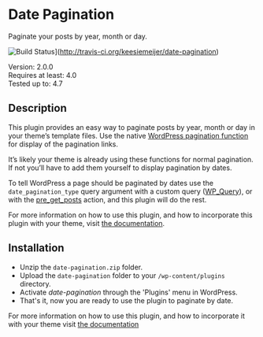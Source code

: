 # Date Pagination #

Paginate your posts by year, month or day.

![Build Status](https://travis-ci.org/keesiemeijer/date-pagination.svg?branch=master)](http://travis-ci.org/keesiemeijer/date-pagination)

Version:           2.0.0  
Requires at least: 4.0  
Tested up to:      4.7  

## Description ##

This plugin provides an easy way to paginate posts by year, month or day in your theme’s template files. Use the native [WordPress pagination function](https://developer.wordpress.org/themes/functionality/pagination/#methods-for-displaying-pagination-links) for display of the pagination links. 

It’s likely your theme is already using these functions for normal pagination. If not you’ll have to add them yourself to display pagination by dates.

To tell WordPress a page should be paginated by dates use the `date_pagination_type` query argument with a custom query ([WP_Query](http://codex.wordpress.org/Function_Reference/WP_Query)), or with the [pre_get_posts](https://developer.wordpress.org/reference/hooks/pre_get_posts/) action, and this plugin will do the rest.

For more information on how to use this plugin, and how to incorporate this plugin with your theme, visit [the documentation](https://keesiemeijer.wordpress.com/date-pagination/).

## Installation ##

* Unzip the <code>date-pagination.zip</code> folder.
* Upload the <code>date-pagination</code> folder to your <code>/wp-content/plugins</code> directory.
* Activate *date-pagination* through the 'Plugins' menu in WordPress.
* That's it, now you are ready to use the plugin to paginate by date.

For more information on how to use this plugin, and how to incorporate it with your theme visit [the documentation](https://keesiemeijer.wordpress.com/date-pagination/)
